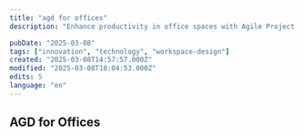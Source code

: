 ```yaml
---
title: "agd for offices"
description: "Enhance productivity in office spaces with Agile Project Management."

pubDate: "2025-03-08"
tags: ["innovation", "technology", "workspace-design"]
created: "2025-03-08T14:57:57.000Z"
modified: "2025-03-08T18:04:53.000Z"
edits: 5
language: "en"
---
```


## AGD for Offices